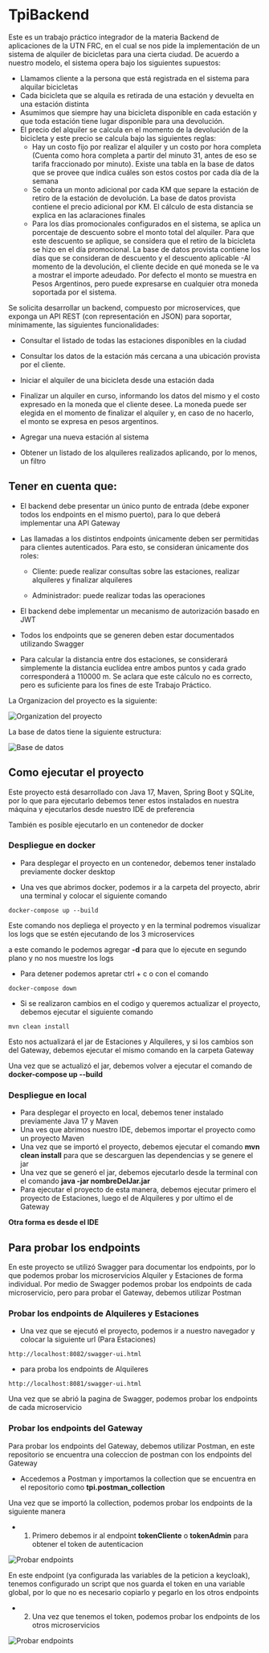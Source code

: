 # TpiBackend
Este es un trabajo práctico integrador de la materia Backend de aplicaciones de la UTN FRC,
en el cual se nos pide la implementación de un sistema de alquiler de bicicletas para una
cierta ciudad. De acuerdo a nuestro modelo, el sistema opera bajo los siguientes supuestos:

- Llamamos cliente a la persona que está registrada en el sistema para alquilar bicicletas
- Cada bicicleta que se alquila es retirada de una estación y devuelta en una estación
  distinta
- Asumimos que siempre hay una bicicleta disponible en cada estación y que toda
  estación tiene lugar disponible para una devolución.
- El precio del alquiler se calcula en el momento de la devolución de la bicicleta y este
  precio se calcula bajo las siguientes reglas:
    - Hay un costo fijo por realizar el alquiler y un costo por hora completa (Cuenta
      como hora completa a partir del minuto 31, antes de eso se tarifa fraccionado
      por minuto). Existe una tabla en la base de datos que se provee que indica
      cuáles son estos costos por cada día de la semana
    - Se cobra un monto adicional por cada KM que separe la estación de retiro de
      la estación de devolución. La base de datos provista contiene el precio
      adicional por KM. El cálculo de esta distancia se explica en las aclaraciones
      finales
    - Para los días promocionales configurados en el sistema, se aplica un
      porcentaje de descuento sobre el monto total del alquiler. Para que este
      descuento se aplique, se considera que el retiro de la bicicleta se hizo en el
      día promocional. La base de datos provista contiene los días que se
      consideran de descuento y el descuento aplicable
  -Al momento de la devolución, el cliente decide en qué moneda se le va a mostrar el
      importe adeudado. Por defecto el monto se muestra en Pesos Argentinos, pero
      puede expresarse en cualquier otra moneda soportada por el sistema.

Se solicita desarrollar un backend, compuesto por microservices, que exponga un API
REST (con representación en JSON) para soportar, mínimamente, las siguientes
funcionalidades:
- Consultar el listado de todas las estaciones disponibles en la ciudad


- Consultar los datos de la estación más cercana a una ubicación provista por el
cliente.


- Iniciar el alquiler de una bicicleta desde una estación dada


- Finalizar un alquiler en curso, informando los datos del mismo y el costo expresado
en la moneda que el cliente desee. La moneda puede ser elegida en el momento de
finalizar el alquiler y, en caso de no hacerlo, el monto se expresa en pesos
argentinos.


- Agregar una nueva estación al sistema


- Obtener un listado de los alquileres realizados aplicando, por lo menos, un filtro

## Tener en cuenta que:

- El backend debe presentar un único punto de entrada (debe exponer todos los
  endpoints en el mismo puerto), para lo que deberá implementar una API Gateway


- Las llamadas a los distintos endpoints únicamente deben ser permitidas para
  clientes autenticados. Para esto, se consideran únicamente dos roles:
    - Cliente: puede realizar consultas sobre las estaciones, realizar alquileres y
      finalizar alquileres
  
    - Administrador: puede realizar todas las operaciones


- El backend debe implementar un mecanismo de autorización basado en JWT


- Todos los endpoints que se generen deben estar documentados utilizando Swagger



- Para calcular la distancia entre dos estaciones, se considerará simplemente la
distancia euclídea entre ambos puntos y cada grado corresponderá a 110000 m. Se
aclara que este cálculo no es correcto, pero es suficiente para los fines de este
Trabajo Práctico.

La Organizacion del proyecto es la siguiente:

![Organization del proyecto](./image/organizacion.png)

La base de datos tiene la siguiente estructura:

![Base de datos](image/RelacionEntidadesTPI.png)

## Como ejecutar el proyecto
Este proyecto está desarrollado con Java 17, Maven, Spring Boot y SQLite, por lo que para ejecutarlo
debemos tener estos instalados en nuestra máquina y ejecutarlos desde nuestro IDE de preferencia

También es posible ejecutarlo en un contenedor de docker

### Despliegue en docker

- Para desplegar el proyecto en un contenedor, debemos tener instalado previamente docker desktop


- Una ves que abrimos docker, podemos ir a la carpeta del proyecto, abrir una terminal y colocar el siguiente comando

````agsl
docker-compose up --build  
````

Este comando nos depliega el proyecto y en la terminal podremos visualizar los logs que se estén ejecutando de los 3 microservices

a este comando le podemos agregar **-d** para que lo ejecute en segundo plano y no nos muestre los logs

- Para detener podemos apretar ctrl + c o con el comando 

````agsl
docker-compose down
````
- Si se realizaron cambios en el codigo y queremos actualizar el proyecto, debemos ejecutar el siguiente comando


````agsl
mvn clean install
````
Esto nos actualizará el jar de Estaciones y Alquileres, y si los cambios son del Gateway, debemos ejecutar el mismo comando en la carpeta Gateway

Una vez que se actualizó el jar, debemos volver a ejecutar el comando de **docker-compose up --build**


### Despliegue en local

- Para desplegar el proyecto en local, debemos tener instalado previamente Java 17 y Maven
- Una ves que abrimos nuestro IDE, debemos importar el proyecto como un proyecto Maven
- Una vez que se importó el proyecto, debemos ejecutar el comando **mvn clean install** para que se descarguen las dependencias y se genere el jar
- Una vez que se generó el jar, debemos ejecutarlo desde la terminal con el comando **java -jar nombreDelJar.jar**
- Para ejecutar el proyecto de esta manera, debemos ejecutar primero el proyecto de Estaciones, luego el de Alquileres y por ultimo el de Gateway

**Otra forma es desde el IDE**


## Para probar los endpoints

En este proyecto se utilizó Swagger para documentar los endpoints, por lo que podemos probar los microservicios Alquiler y Estaciones de forma individual.
Por medio de Swagger podemos probar los endpoints de cada microservicio, pero para probar el Gateway, debemos utilizar Postman

### Probar los endpoints de Alquileres y Estaciones

- Una vez que se ejecutó el proyecto, podemos ir a nuestro navegador y colocar la siguiente url (Para Estaciones)

````agsl
http://localhost:8082/swagger-ui.html
````
- para proba los endpoints de Alquileres

````agsl
http://localhost:8081/swagger-ui.html
````
Una vez que se abrió la pagina de Swagger, podemos probar los endpoints de cada microservicio


### Probar los endpoints del Gateway

Para probar los endpoints del Gateway, debemos utilizar Postman, en este repositorio se encuentra una coleccion de postman con los endpoints del Gateway
- Accedemos a Postman y importamos la collection que se encuentra en el repositorio como **tpi.postman_collection**

Una vez que se importó la collection, podemos probar los endpoints de la siguiente manera

- 1) Primero debemos ir al endpoint **tokenCliente** o **tokenAdmin** para obtener el token de autenticacion

![Probar endpoints](image/AccesoPostman.png)

En este endpoint (ya configurada las variables de la peticion a keycloak), tenemos configurado un script que nos guarda el token en una variable global, 
por lo que no es necesario copiarlo y pegarlo en los otros endpoints

- 2) Una vez que tenemos el token, podemos probar los endpoints de los otros microservicios

![Probar endpoints](image/respuestaGet.png)
